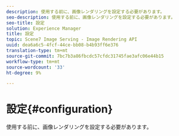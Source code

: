 ```yaml
---
description: 使用する前に、画像レンダリングを設定する必要があります。
seo-description: 使用する前に、画像レンダリングを設定する必要があります。
seo-title: 設定
solution: Experience Manager
title: 設定
topic: Scene7 Image Serving - Image Rendering API
uuid: dea6a6c5-4fcf-44ce-bb08-b4b93ff6e376
translation-type: tm+mt
source-git-commit: 7bc7b3a86fbcdc57cfdc31745fae3afc06e44b15
workflow-type: tm+mt
source-wordcount: '33'
ht-degree: 9%

---
```



# 設定{#configuration}

使用する前に、画像レンダリングを設定する必要があります。

